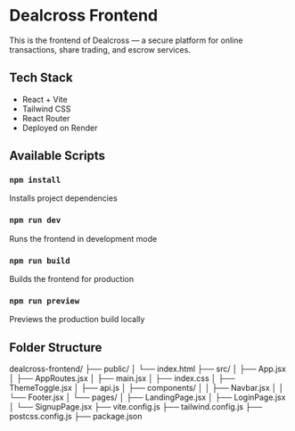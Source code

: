 # Dealcross Frontend

This is the frontend of Dealcross — a secure platform for online transactions, share trading, and escrow services.

## Tech Stack
- React + Vite
- Tailwind CSS
- React Router
- Deployed on Render

## Available Scripts

### `npm install`
Installs project dependencies

### `npm run dev`
Runs the frontend in development mode

### `npm run build`
Builds the frontend for production

### `npm run preview`
Previews the production build locally

## Folder Structure
dealcross-frontend/ ├── public/ │   └── index.html ├── src/ │   ├── App.jsx │   ├── AppRoutes.jsx │   ├── main.jsx │   ├── index.css │   ├── ThemeToggle.jsx │   ├── api.js │   ├── components/ │   │   ├── Navbar.jsx │   │   └── Footer.jsx │   └── pages/ │       ├── LandingPage.jsx │       ├── LoginPage.jsx │       └── SignupPage.jsx ├── vite.config.js ├── tailwind.config.js ├── postcss.config.js ├── package.json

